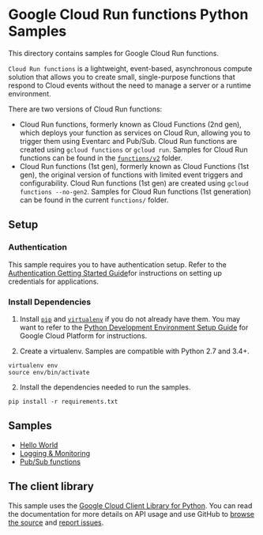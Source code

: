 # Google Cloud Run functions Python Samples

This directory contains samples for Google Cloud Run functions.

`Cloud Run functions` is a lightweight, event-based, asynchronous compute solution that allows you to create small, single-purpose functions that respond to Cloud events without the need to manage a server or a runtime environment.

There are two versions of Cloud Run functions:

* Cloud Run functions, formerly known as Cloud Functions (2nd gen), which deploys your function as services on Cloud Run, allowing you to trigger them using Eventarc and Pub/Sub. Cloud Run functions are created using `gcloud functions` or `gcloud run`. Samples for Cloud Run functions can be found in the [`functions/v2`](v2/) folder.
* Cloud Run functions (1st gen), formerly known as Cloud Functions (1st gen), the original version of functions with limited event triggers and configurability. Cloud Run functions (1st gen) are created using `gcloud functions --no-gen2`. Samples for Cloud Run functions (1st generation) can be found in the current `functions/` folder.

## Setup

### Authentication

This sample requires you to have authentication setup. Refer to the
[Authentication Getting Started Guide](https://cloud.google.com/docs/authentication/getting-started)for instructions on setting up
credentials for applications.

### Install Dependencies

1. Install [`pip`](https://pip.pypa.io/) and [`virtualenv`](https://virtualenv.pypa.io/) if you do not already have them. You may want to refer to the [Python Development Environment Setup Guide](https://cloud.google.com/python/setup) for Google Cloud Platform for instructions.

1. Create a virtualenv. Samples are compatible with Python 2.7 and 3.4+.

```shell
virtualenv env
source env/bin/activate
```

2. Install the dependencies needed to run the samples.

```shell
pip install -r requirements.txt
```

## Samples

* [Hello World](v2/helloworld/)
* [Logging & Monitoring](v2/log/)
* [Pub/Sub functions](v2/pubsub/)

## The client library

This sample uses the [Google Cloud Client Library for Python](https://googlecloudplatform.github.io/google-cloud-python/).
You can read the documentation for more details on API usage and use GitHub
to [browse the source](https://github.com/GoogleCloudPlatform/google-cloud-python) and  [report issues]( https://github.com/GoogleCloudPlatform/google-cloud-python/issues).